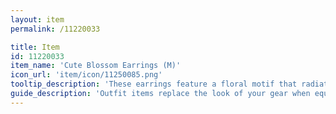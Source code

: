 ```yaml
---
layout: item
permalink: /11220033

title: Item
id: 11220033
item_name: 'Cute Blossom Earrings (M)'
icon_url: 'item/icon/11250085.png'
tooltip_description: 'These earrings feature a floral motif that radiates the freshness of dryer sheets.'
guide_description: 'Outfit items replace the look of your gear when equipped.'
---
```

